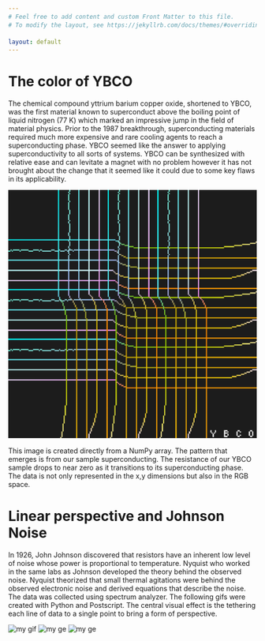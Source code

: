 ```yaml
---
# Feel free to add content and custom Front Matter to this file.
# To modify the layout, see https://jekyllrb.com/docs/themes/#overriding-theme-defaults

layout: default
---
```


# The color of YBCO 
The chemical compound yttrium barium copper oxide, shortened to YBCO, was the first material known to superconduct above the boiling point of liquid nitrogen (77 K) which marked an impressive jump in the field of material physics. Prior to the 1987 breakthrough, superconducting materials required much more expensive and rare cooling agents to reach a superconducting phase. YBCO seemed like the answer to applying superconductivity to all sorts of systems. YBCO can be synthesized with relative ease and can levitate a magnet with no problem however it has not brought about the change that it seemed like it could due to some key flaws in its applicability.

![ybco](/assets/ybco.png)

This image is created directly from a NumPy array. The pattern that emerges is from our sample superconducting. The resistance of our YBCO sample drops to near zero as it transitions to its superconducting phase. The data is not only represented in the x,y dimensions but also in the RGB space.
# Linear perspective and Johnson Noise
In 1926, John Johnson discovered that resistors have an inherent low level of noise whose power is proportional to temperature. Nyquist who worked in the same labs as Johnson developed the theory behind the observed noise. Nyquist theorized that small thermal agitations were behind the observed electronic noise and derived equations that describe the noise. The data was collected using spectrum analyzer. The following gifs were created with Python and Postscript. The central visual effect is the tethering each line of data to a single point to bring a form of perspective. 

![my gif](/assets/grea.gif)
![my ge](/assets/cooolie.gif)
![my ge](/assets/gererer.gif)